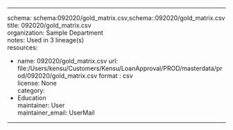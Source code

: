 


---  
schema: schema:092020/gold_matrix.csv,schema::092020/gold_matrix.csv  
title: 092020/gold_matrix.csv  
organization: Sample Department  
notes: Used in 3 lineage(s)  
resources:  
  - name: 092020/gold_matrix.csv 
    url: file:/Users/kensu/Customers/Kensu/LoanApproval/PROD/masterdata/prod/092020/gold_matrix.csv 
    format : csv  
license: None  
category:
  - Education  
maintainer: User  
maintainer_email: UserMail  
---